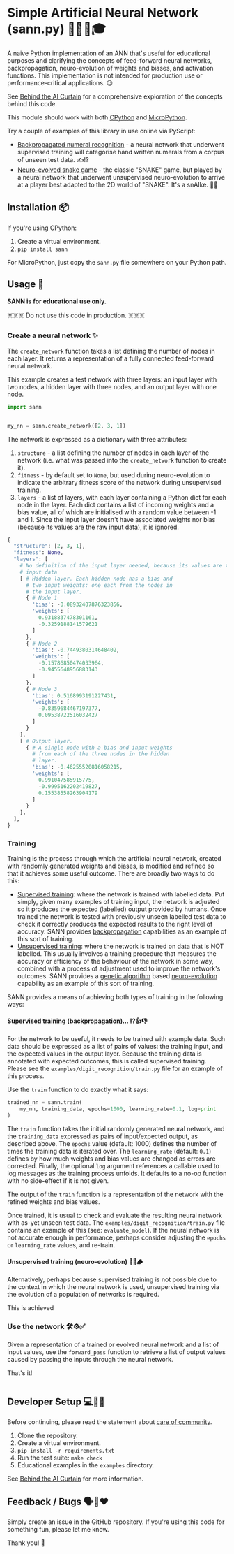 # Simple Artificial Neural Network (sann.py) 👶🤖🧠🎓

A naive Python implementation of an ANN that's useful for educational purposes
and clarifying the concepts of feed-forward neural networks, backpropagation,
neuro-evolution of weights and biases, and activation functions. This
implementation is not intended for production use or performance-critical
applications. 😉

See [Behind the AI Curtain](https://ntoll.org/article/ai-curtain/) for a 
comprehensive exploration of the concepts behind this code.

This module should work with both [CPython](https://python.org) and
[MicroPython](https://micropython.org/).

Try a couple of examples of this library in use online via PyScript:

* [Backpropagated numeral recognition](https://pyscript.com/@ntoll/sann-character-recognition/latest) - 
  a neural network that underwent supervised training will categorise hand
  written numerals from a corpus of unseen test data. ✍️⁉️
* [Neuro-evolved snake game]() - 
  the classic "SNAKE" game, but played by a neural network that underwent
  unsupervised neuro-evolution to arrive at a player best adapted to the 2D
  world of "SNAKE". It's a snAIke. 🤖🐍

## Installation 📦

If you're using CPython:

1. Create a virtual environment.
2. `pip install sann`

For MicroPython, just copy the `sann.py` file somewhere on your Python path.

## Usage 💪

**SANN is for educational use only.**

☠️☠️☠️ Do not use this code in production. ☠️☠️☠️

### Create a neural network ✨

The `create_network` function takes a list defining the number of nodes in each
layer. It returns a representation of a fully connected feed-forward neural
network.

This example creates a test network with three layers: an input layer with two
nodes, a hidden layer with three nodes, and an output layer with one node.

```python
import sann


my_nn = sann.create_network([2, 3, 1])
```

The network is expressed as a dictionary with three attributes:

1. `structure` - a list defining the number of nodes in each layer of the
   network (i.e. what was passed into the `create_network` function to create 
   it).
2. `fitness` - by default set to `None`, but used during neuro-evolution to
   indicate the arbitrary fitness score of the network during unsupervised
   training.
3. `layers` - a list of layers, with each layer containing a Python dict for 
   each node in the layer. Each dict contains a list of incoming weights and 
   a bias value, all of which are initialised with a random value between -1
   and 1. Since the input layer doesn't have associated weights nor bias
   (because its values are the raw input data), it is ignored.

```python
{
  "structure": [2, 3, 1],
  "fitness": None,
  "layers": [
    # No definition of the input layer needed, because its values are the raw 
    # input data
    [ # Hidden layer. Each hidden node has a bias and
      # two input weights: one each from the nodes in
      # the input layer.
      { # Node 1
        'bias': -0.08932407876323856,
        'weights': [
          0.9318837478301161,
          -0.3259188141579621
        ]
      },
      { # Node 2
        'bias': -0.7449380314648402,
        'weights': [
          -0.15786850474033964,
          -0.9455648956883143
        ]
      },
      { # Node 3
        'bias': 0.5168993191227431,
        'weights': [
          -0.8359684467197377,
          0.09538722516032427
        ]
      }
    ],
    [ # Output layer.
      { # A single node with a bias and input weights
        # from each of the three nodes in the hidden
        # layer.
        'bias': -0.46255520816058215,
        'weights': [
          0.991047585915775,
          -0.9995162202419827,
          0.15538558263904179
        ]
      }
    ],
  ],
}
```

### Training

Training is the process through which the artificial neural network, created
with randomly generated weights and biases, is modified and refined so that 
it achieves some useful outcome. There are broadly two ways to do this:

* [Supervised training](https://en.wikipedia.org/wiki/Supervised_learning): 
  where the network is trained with labelled data. Put
  simply, given many examples of training input, the network is adjusted so it 
  produces the expected (labelled) output provided by humans. Once trained
  the network is tested with previously unseen labelled test data to check it
  correctly produces the expected results to the right level of accuracy. SANN
  provides [backpropagation](https://en.wikipedia.org/wiki/Backpropagation) 
  capabilities as an example of this sort of training.
* [Unsupervised training](https://en.wikipedia.org/wiki/Unsupervised_learning):
  where the network is trained on data that is NOT labelled. This usually
  involves a training procedure that measures the accuracy or efficiency of
  the behaviour of the network in some way, combined with a process of 
  adjustment used to improve the network's outcomes. SANN provides a 
  [genetic algorithm](https://en.wikipedia.org/wiki/Genetic_algorithm) based 
  [neuro-evolution](https://en.wikipedia.org/wiki/Neuroevolution) capability 
  as an example of this sort of training.

SANN provides a means of achieving both types of training in the following
ways:

#### Supervised training (backpropagation)... ⁉️👍👎

For the network to be useful, it needs to be trained with example data. Such
data should be expressed as a list of pairs of values: the training input, and
the expected values in the output layer. Because the training data is annotated
with expected outcomes, this is called supervised training. Please see the
`examples/digit_recognition/train.py` file for an example of this process.

Use the `train` function to do exactly what it says:

```python
trained_nn = sann.train(
    my_nn, training_data, epochs=1000, learning_rate=0.1, log=print
)
```

The `train` function takes the initial randomly generated neural network, and
the `training_data` expressed as pairs of input/expected output, as described
above. The `epochs` value (default: 1000) defines the number of times the
training data is iterated over. The `learning_rate` (default: `0.1`) defines 
by how much weights and bias values are changed as errors are corrected. 
Finally, the optional `log` argument references a callable used to log
messages as the training process unfolds. It defaults to a no-op function with
no side-effect if it is not given.

The output of the `train` function is a representation of the network with the
refined weights and bias values.

Once trained, it is usual to check and evaluate the resulting neural network
with as-yet unseen test data. The `examples/digit_recognition/train.py` file
contains an example of this (see: `evaluate_model`). If the neural network is
not accurate enough in performance, perhaps consider adjusting the `epochs` or
`learning_rate` values, and re-train.

#### Unsupervised training (neuro-evolution) 🐒🥕🪵

Alternatively, perhaps because supervised training is not possible due to the
context in which the neural network is used, unsupervised training via the 
evolution of a population of networks is required. 

This is achieved 

### Use the network 🛠️⚙️✅

Given a representation of a trained or evolved neural network and a list of
input values, use the `forward_pass` function to retrieve a list of output 
values caused by passing the inputs through the neural network.

That's it!

```python
```

## Developer Setup 💻🧑‍💻

Before continuing, please read the statement about 
[care of community](./CARE_OF_COMMUNITY.md).

1. Clone the repository.
2. Create a virtual environment.
3. `pip install -r requirements.txt`
4. Run the test suite: `make check`
5. Educational examples in the `examples` directory.

See [Behind the AI Curtain](https://ntoll.org/article/ai-curtain/) for more
information.

## Feedback / Bugs 🗣️🐛❤️

Simply create an issue in the GitHub repository. If you're using this code
for something fun, please let me know.

Thank you! 🤗
